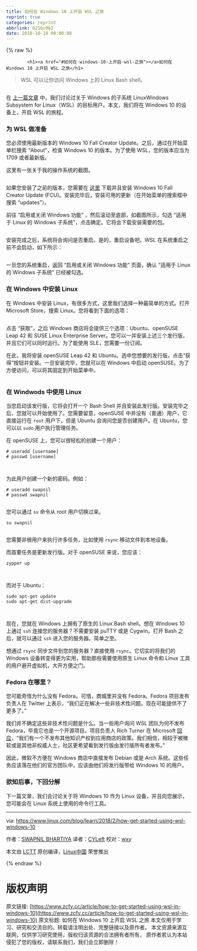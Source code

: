 ```yaml
---
title: 如何在 Windows 10 上开启 WSL 之旅
reprint: true
categories: reprint
abbrlink: 6216c0b2
date: 2018-10-18 00:00:00
---
```


{% raw %}

            <h1><a href="#如何在-windows-10-上开启-wsl-之旅"></a>如何在 Windows 10 上开启 WSL 之旅</h1>
<blockquote>
<p>WSL 可以让你访问 Windows 上的 Linux Bash shell。</p>
</blockquote>
<p><a href="https://camo.githubusercontent.com/6b499fe8299b48642b4ef4fa842077f2e64c9304/68747470733a2f2f7777772e6c696e75782e636f6d2f73697465732f6c636f6d2f66696c65732f7374796c65732f72656e64657265645f66696c652f7075626c69632f77736c2d6d61696e2e706e673f69746f6b3d774a355772553955"><img src="https://p0.ssl.qhimg.com/t01b474f86b7867d26f.png" alt=""></a></p>
<p>在 <a href="https://www.linux.com/blog/learn/2018/2/windows-subsystem-linux-bridge-between-two-platforms">上一篇文章</a> 中，我们讨论过关于 Windows 的子系统 LinuxWindows Subsystem for Linux（WSL）的目标用户。本文，我们将在 Windows 10 的设备上，开启 WSL 的旅程。</p>
<h3><a href="#为-wsl-做准备"></a>为 WSL 做准备</h3>
<p>您必须使用最新版本的 Windows 10 Fall Creator Update。之后，通过在开始菜单栏搜索 “About”，检查 Windows 10 的版本。为了使用 WSL，您的版本应当为 1709 或者最新版。</p>
<p>这里有一张关于我的操作系统的截图。</p>
<p><a href="https://camo.githubusercontent.com/52a299091be3d708a3413cc2b0485251e17a87ac/68747470733a2f2f6c68362e676f6f676c6575736572636f6e74656e742e636f6d2f6b48464b4f767262473167586442396c736254715843344e3477304c62737a3142756c356579396d725f453235354769694278663863526c6174727465367a323379766f386c484a47386e515f57654868554e59715070376b48755154544d7565714d7368435437314a73624d7232576968394b46487548674e673142636c577a2d69754274344f"><img src="https://p0.ssl.qhimg.com/t0193e11169f98868fa.png" alt=""></a></p>
<p>如果您安装了之前的版本，您需要在 <a href="https://www.microsoft.com/en-us/software-download/windows10">这里</a> 下载并且安装 Windows 10 Fall Creator Update (FCU)。安装完毕后，安装可用的更新（在开始菜单的搜索框中搜索 “updates”）。</p>
<p>前往 “启用或关闭 Windows 功能” ，然后滚动至底部，如截图所示，勾选 “适用于 Linux 的 Windows 子系统”，点击确定。它将会下载安装需要的包。</p>
<p><a href="https://camo.githubusercontent.com/b6e860a3a19116d33b8a1c98098bb741e64383ac/68747470733a2f2f6c68342e676f6f676c6575736572636f6e74656e742e636f6d2f6f56316d44714765337a7751674c304e33724461734848365a7748747861486c79724c7a6a77377846394d395f416348504e53784d31384b44574b325a705663554f66785656704e48394c77554a543545745245377a55724a435f6757563566333435535a52416758634a7a4f452d38724d382d524350544e746e73367656503337563545666c70"><img src="https://p0.ssl.qhimg.com/t0111f89643ea9440ba.png" alt=""></a></p>
<p>安装完成之后，系统将会询问是否重启。是的，重启设备吧。WSL 在系统重启之前不会启动，如下所示：</p>
<p><a href="https://camo.githubusercontent.com/5620a0c144f2495cbadd80b88a40bb546b09c47a/68747470733a2f2f6c68352e676f6f676c6575736572636f6e74656e742e636f6d2f47734e4f514c4a6c48655a626b61437372444968665676456f79637533443075706f54647436614e456f7a4163514135395a336844755f5378543649344b346777784c505830596e6d5573434b6a615161614732506f416755594d634e305a7630744246616f554c33735a727964644d346d64526a31453274452d494b5f474c4b34504461347a66"><img src="https://p0.ssl.qhimg.com/t0184a5cc0c293d86a9.png" alt=""></a></p>
<p>一旦您的系统重启，返回 “启用或关闭 Windows 功能” 页面，确认 “适用于 Linux 的 Windows 子系统” 已经被勾选。</p>
<h3><a href="#在-windows-中安装-linux"></a>在 Windows 中安装 Linux</h3>
<p>在 Windows 中安装 Linux，有很多方式，这里我们选择一种最简单的方式。打开 Microsoft Store，搜索 Linux。您将看到下面的选项：</p>
<p><a href="https://camo.githubusercontent.com/f2de7fc773f49166b3ee99446cdc42cbbea77bde/68747470733a2f2f6c68332e676f6f676c6575736572636f6e74656e742e636f6d2f5941523455675a694641793263646b473455376a51375f6d38316c727852366148534d4f644544374d4b456f59784573585f794c77794d6a394e3265647433474a324a4c78366d557346455a46494c434353425532734d4f7176654656575a5448634358684669355032586b2d39496b63334e4b397365757035434a4f624963594a504f52645057"><img src="https://p0.ssl.qhimg.com/t01d318cc61ea5269dc.png" alt=""></a></p>
<p>点击 “获取”，之后 Windows 商店将会提供三个选项：Ubuntu、openSUSE Leap 42 和 SUSE Linux Enterprise Server。您可以一并安装上述三个发行版，并且它们可以同时运行。为了能使用 SLE，您需要一份订阅。</p>
<p>在此，我将安装 openSUSE Leap 42 和 Ubuntu。选中您想要的发行版，点击“获得”按钮并安装。一旦安装完毕，您就可以在 Windows 中启动 openSUSE。为了方便访问，可以将其固定到开始菜单中。</p>
<p><a href="https://camo.githubusercontent.com/3c6eb16362f3cb568e4c8c06ea16bb4e41ce2db9/68747470733a2f2f6c68362e676f6f676c6575736572636f6e74656e742e636f6d2f344c55366552727a4467427072447545625346697a527550314a5f7a533372426e6f4a6255324f414f48334d78376e664f524f66796638316b3173345951794c426375307153584f6f617162596b584c3557707039674e43644b485f5773456371577a6a473675587a5976435951343270734f7a36497a334e4637456c7350726469464930635976"><img src="https://p0.ssl.qhimg.com/t013653304829f83cf5.png" alt=""></a></p>
<h3><a href="#在-windwods-中使用-linux"></a>在 Windwods 中使用 Linux</h3>
<p>当您启动该发行版，它将会打开一个 Bash Shell 并且安装此发行版。安装完毕之后，您就可以开始使用了。您需要留意，openSUSE 中并没有（普通）用户，它直接运行在 <code>root</code> 用户下，但是 Ubuntu 会询问您是否创建用户。在 Ubuntu，您可以以 <code>sudo</code> 用户执行管理任务。</p>
<p>在 openSUSE 上，您可以很轻松的创建一个用户：</p>
<pre><code class="hljs shell"><span class="hljs-meta">#</span><span class="bash"> useradd [username]</span>
<span class="hljs-meta">#</span><span class="bash"> passwd [username]</span>

</code></pre><p>为此用户创建一个新的密码。例如：</p>
<pre><code class="hljs shell"><span class="hljs-meta">#</span><span class="bash"> useradd swapnil</span>
<span class="hljs-meta">#</span><span class="bash"> passwd swapnil</span>

</code></pre><p>您可以通过 <code>su</code> 命令从 root 用户切换过来。</p>
<pre><code class="hljs ebnf"><span class="hljs-attribute">su swapnil</span>

</code></pre><p>您需要非根用户来执行许多任务，比如使用 <code>rsync</code> 移动文件到本地设备。</p>
<p>而首要任务是更新发行版。对于 openSUSE 来说，您应该：</p>
<pre><code class="hljs ebnf"><span class="hljs-attribute">zypper up</span>

</code></pre><p>而对于 Ubuntu：</p>
<pre><code class="hljs routeros">sudo apt-<span class="hljs-builtin-name">get</span> update
sudo apt-<span class="hljs-builtin-name">get</span> dist-upgrade

</code></pre><p><a href="https://camo.githubusercontent.com/f4cbc04d350756d4b02c5228cd0eb6b230aa429f/68747470733a2f2f6c68362e676f6f676c6575736572636f6e74656e742e636f6d2f376352676a314f364a3879664f334c346f6c3573502d5a4355375f75774f75456f547a7375565739635535786942577a5f63705a31494269644e543043317767397a524f496e635669557a58443076506f4835636767517475776b616e526652644456584f49343841634b464c742d497132434246346d47527771715776534f6862304846706a6d"><img src="https://p0.ssl.qhimg.com/t01b6f761dad4f854f9.png" alt=""></a></p>
<p>现在，您就在 Windows 上拥有了原生的 Linux Bash shell。想在 Windows 10 上通过 <code>ssh</code> 连接您的服务器？不需要安装 puTTY 或是 Cygwin。打开 Bash 之后，就可以通过 <code>ssh</code> 进入您的服务器。简单之至。</p>
<p>想通过 <code>rsync</code> 同步文件到您的服务器？直接使用 <code>rsync</code>。它切实的将我们的 Windows 设备转变得更为实用，帮助那些需要使用原生 Linux 命令和 Linux 工具的用户避开虚拟机，大开方便之门。</p>
<h3><a href="#fedora-在哪里"></a>Fedora 在哪里？</h3>
<p>您可能奇怪为什么没有 Fedora。可惜，商城里并没有 Fedora。Fedora 项目发布负责人在 Twitter 上表示，“我们正在解决一些非技术性问题。现在可能提供不了更多了。”</p>
<p>我们并不确定这些非技术性问题是什么。当一些用户询问 WSL 团队为何不发布 Fedora，毕竟它也是一个开源项目。项目负责人 Rich Turner 在 Microsoft <a href="https://github.com/Microsoft/WSL/issues/2584">回应</a>，“我们有一个不发布其他知识产权到应用商店的政策。我们相信，相较于被微软或是其他非权威人士，社区更希望看到发行版由发行版所有者发布。”</p>
<p>因此，微软不方便在 Windows 商店中直接发布 Debian 或是 Arch 系统。这些任务应该落在他们的官方团队中，应该由他们将发行版带给 Windows 10 的用户。</p>
<h3><a href="#欲知后事下回分解"></a>欲知后事，下回分解</h3>
<p>下一篇文章，我们会讨论关于将 Windows 10 作为 Linux 设备，并且向您展示，您可能会在 Linux 系统上使用的命令行工具。</p>
<hr>
<p>via: <a href="https://www.linux.com/blog/learn/2018/2/how-get-started-using-wsl-windows-10">https://www.linux.com/blog/learn/2018/2/how-get-started-using-wsl-windows-10</a></p>
<p>作者：<a href="https://www.linux.com/users/arnieswap">SWAPNIL BHARTIYA</a> 译者：<a href="https://github.com/CYLeft">CYLeft</a> 校对：<a href="https://github.com/wxy">wxy</a></p>
<p>本文由 <a href="https://github.com/LCTT/TranslateProject">LCTT</a> 原创编译，<a href="https://linux.cn/">Linux中国</a> 荣誉推出</p>

          
{% endraw %}

# 版权声明
原文链接: [https://www.zcfy.cc/article/how-to-get-started-using-wsl-in-windows-10](https://www.zcfy.cc/article/how-to-get-started-using-wsl-in-windows-10)
原文标题: 如何在 Windows 10 上开启 WSL 之旅
本文仅用于学习、研究和交流目的。转载请注明出处、完整链接以及原作者。
本文资源来源互联网，仅供学习研究使用，版权归该资源的合法拥有者所有，
原作者若认为本站侵犯了您的版权，请联系我们，我们会立即删除！
